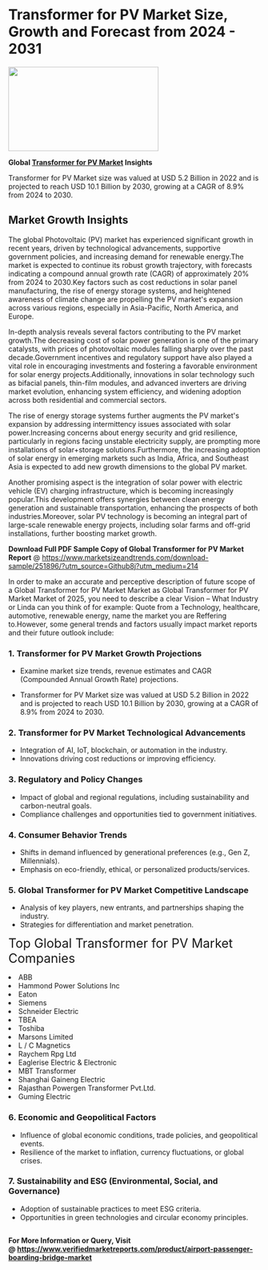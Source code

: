 <H1>Transformer for PV Market Size, Growth and Forecast from 2024 - 2031</H1><img class="aligncenter size-medium wp-image-584254" src="https://thirdeyenews.in/wp-content/uploads/2024/09/Global-Market-Research-300x168.jpeg" alt="" width="300" height="168" /><p><strong>Global&nbsp;<a href="https://www.marketsizeandtrends.com/download-sample/251896/?utm_source=Github8j?utm_medium=214">Transformer for PV Market</a> Insights</strong></p><p>Transformer for PV Market size was valued at USD 5.2 Billion in 2022 and is projected to reach USD 10.1 Billion by 2030, growing at a CAGR of 8.9% from 2024 to 2030.</p><p><h2>Market Growth Insights</h2> <p>The global Photovoltaic (PV) market has experienced significant growth in recent years, driven by technological advancements, supportive government policies, and increasing demand for renewable energy.The market is expected to continue its robust growth trajectory, with forecasts indicating a compound annual growth rate (CAGR) of approximately 20% from 2024 to 2030.Key factors such as cost reductions in solar panel manufacturing, the rise of energy storage systems, and heightened awareness of climate change are propelling the PV market's expansion across various regions, especially in Asia-Pacific, North America, and Europe.</p> <p>In-depth analysis reveals several factors contributing to the PV market growth.The decreasing cost of solar power generation is one of the primary catalysts, with prices of photovoltaic modules falling sharply over the past decade.Government incentives and regulatory support have also played a vital role in encouraging investments and fostering a favorable environment for solar energy projects.Additionally, innovations in solar technology such as bifacial panels, thin-film modules, and advanced inverters are driving market evolution, enhancing system efficiency, and widening adoption across both residential and commercial sectors.</p> <p>The rise of energy storage systems further augments the PV market's expansion by addressing intermittency issues associated with solar power.Increasing concerns about energy security and grid resilience, particularly in regions facing unstable electricity supply, are prompting more installations of solar+storage solutions.Furthermore, the increasing adoption of solar energy in emerging markets such as India, Africa, and Southeast Asia is expected to add new growth dimensions to the global PV market.</p> <p>Another promising aspect is the integration of solar power with electric vehicle (EV) charging infrastructure, which is becoming increasingly popular.This development offers synergies between clean energy generation and sustainable transportation, enhancing the prospects of both industries.Moreover, solar PV technology is becoming an integral part of large-scale renewable energy projects, including solar farms and off-grid installations, further boosting market growth.</p> <p><span class=""><strong>Download Full PDF Sample Copy of Global Transformer for PV Market Report</strong> @ <a href="https://www.marketsizeandtrends.com/download-sample/251896/?utm_source=Github8j?utm_medium=214" target="_blank">https://www.marketsizeandtrends.com/download-sample/251896/?utm_source=Github8j?utm_medium=214</a></span></p><p>In order to make an accurate and perceptive description of future scope of a Global&nbsp;Transformer for PV Market Market as Global&nbsp;Transformer for PV Market Market of 2025, you need to describe a clear Vision &ndash; What Industry or Linda can you think of for example: Quote from a Technology, healthcare, automotive, renewable energy, name the market you are Reffering to.However, some general trends and factors usually impact market reports and their future outlook include:</p><h3>1.&nbsp;<strong>Transformer for PV Market Growth Projections</strong></h3><ul><li>Examine market size trends, revenue estimates and CAGR (Compounded Annual Growth Rate) projections.</li><li><p>Transformer for PV Market size was valued at USD 5.2 Billion in 2022 and is projected to reach USD 10.1 Billion by 2030, growing at a CAGR of 8.9% from 2024 to 2030.</p></li></ul><h3>2.&nbsp;<strong>Transformer for PV Market Technological Advancements</strong></h3><ul><li>Integration of AI, IoT, blockchain, or automation in the industry.</li><li>Innovations driving cost reductions or improving efficiency.</li></ul><h3>3.&nbsp;<strong>Regulatory and Policy Changes</strong></h3><ul><li>Impact of global and regional regulations, including sustainability and carbon-neutral goals.</li><li>Compliance challenges and opportunities tied to government initiatives.</li></ul><h3>4.&nbsp;<strong>Consumer Behavior Trends</strong></h3><ul><li>Shifts in demand influenced by generational preferences (e.g., Gen Z, Millennials).</li><li>Emphasis on eco-friendly, ethical, or personalized products/services.</li></ul><h3>5.&nbsp;<strong>Global Transformer for PV Market Competitive Landscape</strong></h3><ul><li>Analysis of key players, new entrants, and partnerships shaping the industry.</li><li>Strategies for differentiation and market penetration.</li></ul><p data-pm-slice="1 1 []"><span style="color: inherit; font-family: inherit; font-size: 25px;">Top Global Transformer for PV Market Companies</span></p><div class="" data-test-id=""><p><li>ABB</li><li> Hammond Power Solutions Inc</li><li> Eaton</li><li> Siemens</li><li> Schneider Electric</li><li> TBEA</li><li> Toshiba</li><li> Marsons Limited</li><li> L / C Magnetics</li><li> Raychem Rpg Ltd</li><li> Eaglerise Electric & Electronic</li><li> MBT Transformer</li><li> Shanghai Gaineng Electric</li><li> Rajasthan Powergen Transformer Pvt.Ltd.</li><li> Guming Electric</li></p></div><h3>6.&nbsp;<strong>Economic and Geopolitical Factors</strong></h3><ul><li>Influence of global economic conditions, trade policies, and geopolitical events.</li><li>Resilience of the market to inflation, currency fluctuations, or global crises.</li></ul><h3>7.&nbsp;<strong>Sustainability and ESG (Environmental, Social, and Governance)</strong></h3><ul><li>Adoption of sustainable practices to meet ESG criteria.</li><li>Opportunities in green technologies and circular economy principles.</li></ul><h2><strong style="font-size: 14px;">For More Information or Query, Visit @&nbsp;</strong><a style="background-color: #ffffff; font-size: 14px;" href="https://www.marketsizeandtrends.com/report/transformer-for-pv-market/" target="_blank">https://www.verifiedmarketreports.com/product/airport-passenger-boarding-bridge-market</a></h2>